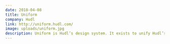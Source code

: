 ```yaml
---
date: 2018-04-08
title: Uniform
company: Hudl
link: http://uniform.hudl.com/
image: uploads/uniform.jpg
description: Uniform is Hudl’s design system. It exists to unify Hudl’s products through design and code implementation.
---
```

